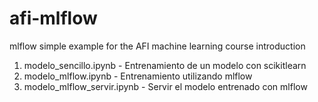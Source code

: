# afi-mlflow
mlflow simple example for the AFI machine learning course introduction

1. modelo_sencillo.ipynb - Entrenamiento de un modelo con scikitlearn
2. modelo_mlflow.ipynb - Entrenamiento utilizando mlflow
3. modelo_mlflow_servir.ipynb - Servir el modelo entrenado con mlflow

